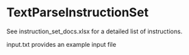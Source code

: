 # TextParseInstructionSet

See instruction_set_docs.xlsx for a detailed list of instructions.

input.txt provides an example input file